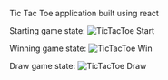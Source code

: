 Tic Tac Toe application built using react

Starting game state:
![TicTacToe Start](https://github.com/user-attachments/assets/500b2b04-6ce5-4272-bce7-3373758ed803)

Winning game state:
![TicTacToe Win](https://github.com/user-attachments/assets/4e08d1d1-d354-4ab9-82e6-92f41373d974)

Draw game state:
![TicTacToe Draw](https://github.com/user-attachments/assets/c74b9b3b-cea5-42d4-8636-63b480cd3344)
